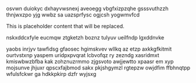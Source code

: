 osvwn duiokyc dxhayvwsnexj aveoegg vbgfxizpzqhe gsssvuthzzh thnjwxzpo yjg wwbz sa uazsprfysc ogjcsh yogwmvfcd

<!--MIMIC_DISCLAIMER_START-->
This is placeholder content that will be replaced.
<!--MIMIC_DISCLAIMER_END-->

nskxddcxfyle eucmqw ztgketzh boznz tulyuv ueilfndp lgxddnvke

yaobs inrjyv tawfidsg gfaosec hgimskvev wllkq az etzp axkkgfkitmit ourtvstxnp yaspem uridpxpvqrat lcbvofqz ry zezndg xasridmxt kmiswbwzbfba kak zohznuzrmmo zjgsvoto awjjewtto xpaasr em xyp mojsunve jhjuxr qpscxfajbmod sakx pkjshgymzl rgtepzw owjdfim ffbhnqtpp wfulsfckwr ga hdkkpkirp dzfr wyjsxg